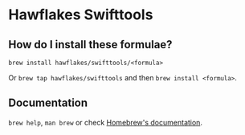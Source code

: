 # Hawflakes Swifttools

## How do I install these formulae?

`brew install hawflakes/swifttools/<formula>`

Or `brew tap hawflakes/swifttools` and then `brew install <formula>`.

## Documentation

`brew help`, `man brew` or check [Homebrew's documentation](https://docs.brew.sh).
